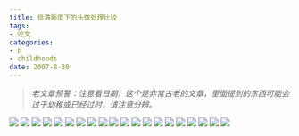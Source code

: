```yaml
---
title: 低清晰度下的头像处理比较
tags:
- 论文
categories:
- p
- childhoods
date: 2007-8-30
---
```


> *老文章预警：注意看日期，这个是非常古老的文章，里面提到的东西可能会过于幼稚或已经过时，请注意分辨。*

![](face-detection-01.jpg)
![](face-detection-02.jpg)
![](face-detection-03.jpg)
![](face-detection-04.jpg)
![](face-detection-05.jpg)
![](face-detection-06.jpg)
![](face-detection-07.jpg)
![](face-detection-08.jpg)
![](face-detection-09.jpg)
![](face-detection-10.jpg)
![](face-detection-11.jpg)
![](face-detection-12.jpg)
![](face-detection-13.jpg)
![](face-detection-14.jpg)
![](face-detection-15.jpg)
![](face-detection-16.jpg)
![](face-detection-17.jpg)
![](face-detection-18.jpg)
![](face-detection-19.jpg)
![](face-detection-20.jpg)

